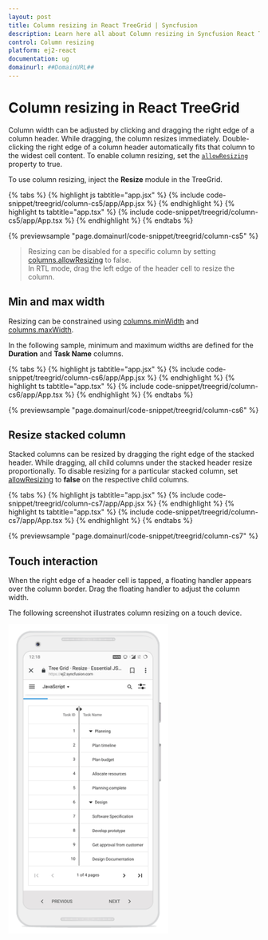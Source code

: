 ```yaml
---
layout: post
title: Column resizing in React TreeGrid | Syncfusion
description: Learn here all about Column resizing in Syncfusion React TreeGrid of Syncfusion Essential JS 2 and more.
control: Column resizing 
platform: ej2-react
documentation: ug
domainurl: ##DomainURL##
---
```


# Column resizing in React TreeGrid 

Column width can be adjusted by clicking and dragging the right edge of a column header. While dragging, the column resizes immediately. Double-clicking the right edge of a column header automatically fits that column to the widest cell content. To enable column resizing, set the [`allowResizing`](https://ej2.syncfusion.com/react/documentation/api/treegrid/#allowresizing) property to true.

To use column resizing, inject the **Resize** module in the TreeGrid.

{% tabs %}
{% highlight js tabtitle="app.jsx" %}
{% include code-snippet/treegrid/column-cs5/app/App.jsx %}
{% endhighlight %}
{% highlight ts tabtitle="app.tsx" %}
{% include code-snippet/treegrid/column-cs5/app/App.tsx %}
{% endhighlight %}
{% endtabs %}

 {% previewsample "page.domainurl/code-snippet/treegrid/column-cs5" %}

> Resizing can be disabled for a specific column by setting [columns.allowResizing](https://ej2.syncfusion.com/react/documentation/api/treegrid/columnModel/#allowresizing) to false.  
> In RTL mode, drag the left edge of the header cell to resize the column.

## Min and max width

Resizing can be constrained using [columns.minWidth](https://ej2.syncfusion.com/react/documentation/api/treegrid/column/#minwidth) and [columns.maxWidth](https://ej2.syncfusion.com/react/documentation/api/treegrid/column/#maxwidth).

In the following sample, minimum and maximum widths are defined for the **Duration** and **Task Name** columns.

{% tabs %}
{% highlight js tabtitle="app.jsx" %}
{% include code-snippet/treegrid/column-cs6/app/App.jsx %}
{% endhighlight %}
{% highlight ts tabtitle="app.tsx" %}
{% include code-snippet/treegrid/column-cs6/app/App.tsx %}
{% endhighlight %}
{% endtabs %}

 {% previewsample "page.domainurl/code-snippet/treegrid/column-cs6" %}

## Resize stacked column

Stacked columns can be resized by dragging the right edge of the stacked header. While dragging, all child columns under the stacked header resize proportionally. To disable resizing for a particular stacked column, set [allowResizing](https://ej2.syncfusion.com/react/documentation/api/treegrid/column/#allowresizing) to **false** on the respective child columns.

{% tabs %}
{% highlight js tabtitle="app.jsx" %}
{% include code-snippet/treegrid/column-cs7/app/App.jsx %}
{% endhighlight %}
{% highlight ts tabtitle="app.tsx" %}
{% include code-snippet/treegrid/column-cs7/app/App.tsx %}
{% endhighlight %}
{% endtabs %}

 {% previewsample "page.domainurl/code-snippet/treegrid/column-cs7" %}

## Touch interaction

When the right edge of a header cell is tapped, a floating handler appears over the column border. Drag the floating handler to adjust the column width.

The following screenshot illustrates column resizing on a touch device.

<!-- markdownlint-disable MD033 -->
<img src="../images/column-resizing.png" alt="Touch interaction image" style="width:320px;height: 620px">
<!-- markdownlint-enable MD033 -->